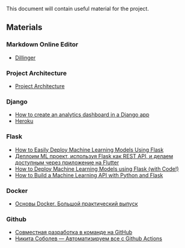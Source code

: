 This document will contain useful material for the project.

## Materials

### Markdown Online Editor
- [Dillinger](https://dillinger.io/)

### Project Architecture
- [Project Architecture](https://viewer.diagrams.net/?highlight=0000ff&edit=_blank&layers=1&nav=1&title=Test.drawio#R3Zlbb5swFMc%2FDY%2BTMJDbY5M0a6VdqmZtt7054IEXYyNjSrJPPxMMgZiMXhKCJkURnNgc%2FDt%2FHx87hj0LNx85jILPzEPEsExvY9hzw7KAaVlG9jG9bW5x7FFu8Dn2VKO9YYn%2FoKKnsibYQ3GtoWCMCBzVjS6jFLmiZoOcs7Te7Bcjda8R9JFmWLqQ6NYn7Ikgt44H5t5%2Bg7AfFJ6BqX4JYdFYGeIAeiytmOxrw55xxkR%2BFW5miGTwCi55v8WRX8sX44iKl3SYTNIH4f98ju%2BZ%2F8V5xJPvN%2BLDMH%2FKMySJGvCCMyoQ9aR1Jq8gpojHagRiW2CJUxwSSOXdVD0BcYE2R18NlAOWSkEsRIJvZRPVwVGIlEbG6jbdAwdDZQsqsO2CNVRB9ssnl87upSgg9eV7H%2FPm6N4mDc4su%2B4LEoE4hQJNWUK9uIpeXlRGuTftAvKK4ICJFp0nFN1lij2MRxpggZYRdLP7VE5FGZhAhNLdHLw0RscFcjRwVitKYDWwHP4jbjWIryU20oBNobvuWM2HVBrkPDihnIFddzfqrZ4LlNVsQ2C8libG5df8txwaM6whke84XUnT0M%2Buru5uuxP86L2CN5tgO%2BdSfLG%2BVpninTweIsKgh3hf0IG35d2z5YpiAlTIzQh21zcsiTN%2Bc5bSfhG0Bz0jONAIXu163UHqSW%2BWuUT8Gbvo%2FRn3BHoDQMflNE1WMPrf87BeV9zSWECfw7A7refqOS72g1Rr6zhHXYq98F%2BB9oMlIll1WIy1IDusbC%2BOTF%2FvH%2FGqy3zaAqzcVfQFmL6Yf0ME9XpelvXOxaDp6%2FhCUlkxtu4NtMOZeXlojgbtqwh6PDUvT0wvdhbJrtsVhWQbY73IuRi71qxW1ka1usc%2BGzt9X%2F7ISBJ2uHS2bOva9yaN%2B7rzqW2sqy3f1n3Cscgq64ClfaHn9GxfAnR4c%2Baus%2BxmzlgYsVgX3omPgNrrinEDEfttO48eHGga2blxcZKdN9%2F%2FH2Bf%2FwU%3D)

### Django
- [How to create an analytics dashboard in a Django app](https://www.freecodecamp.org/news/how-to-create-an-analytics-dashboard-in-django-app/)
- [Heroku](https://www.heroku.com/pricing)

### Flask
- [How to Easily Deploy Machine Learning Models Using Flask](https://www.kdnuggets.com/2019/10/easily-deploy-machine-learning-models-using-flask.html)
- [Деплоим ML проект, используя Flask как REST API, и делаем доступным через приложение на Flutter](https://habr.com/ru/post/460995/)
- [How to Deploy Machine Learning Models using Flask (with Code!)](https://www.analyticsvidhya.com/blog/2020/04/how-to-deploy-machine-learning-model-flask/)
- [How to Build a Machine Learning API with Python and Flask](https://www.statworx.com/ch/blog/how-to-build-a-machine-learning-api-with-python-and-flask/)

### Docker
- [Основы Docker. Большой практический выпуск](https://www.youtube.com/watch?v=QF4ZF857m44)

### Github
- [Совместная разработка в команде на GitHub](https://code.tutsplus.com/ru/articles/team-collaboration-with-github--net-29876)
- [Никита Соболев — Автоматизируем все с Github Actions](https://www.youtube.com/watch?v=QoCSvwkP_lQ)
